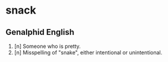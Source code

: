# snack
## Genalphid English

1. [n] Someone who is pretty.
2. [n] Misspelling of "snake", either intentional or unintentional.